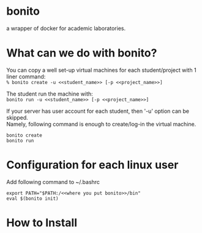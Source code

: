 # bonito
a wrapper of docker for academic laboratories.

# What can we do with bonito?
You can copy a well set-up virtual machines for each student/project with 1 liner command:  
```% bonito create -u <<student_name>> [-p <<project_name>>]```

The student run the machine with:  
```bonito run -u <<student_name>> [-p <<project_name>>]```

If your server has user account for each student, then '-u' option can be skipped.  
Namely, following command is enough to create/log-in the virtual machine.
```
bonito create
bonito run
```

# Configuration for each linux user
Add following command to ~/.bashrc  
```
export PATH="$PATH:/<<where you put bonito>>/bin"  
eval $(bonito init)
```
   
# How to Install

